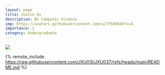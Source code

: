 ```yaml
---
layout: page
title: Justin Xu
description: BS Computer Science
img: https://avatars.githubusercontent.com/u/77560810?v=4
importance: 1
category: Undergraduate
---
```


<div class="profile mb-3 float-right mb-3 mb-3 mb-3"> 
<img src="https://avatars.githubusercontent.com/u/77560810?v=4" class="img-fluid z-depth-1 rounded"/>
</div>

{% remote_include https://raw.githubusercontent.com/JXU03l/JXU037/refs/heads/main/README.md %}
